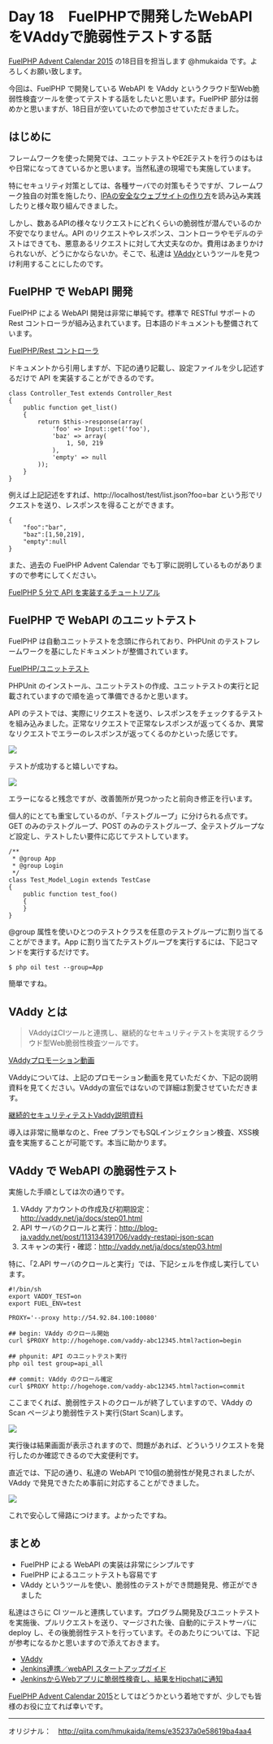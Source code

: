 # Day 18　FuelPHPで開発したWebAPIをVAddyで脆弱性テストする話


[FuelPHP Advent Calendar 2015](http://qiita.com/advent-calendar/2015/fuelphp) の18日目を担当します @hmukaida です。よろしくお願い致します。

今回は、FuelPHP で開発している WebAPI を VAddy というクラウド型Web脆弱性検査ツールを使ってテストする話をしたいと思います。FuelPHP 部分は弱めかと思いますが、18日目が空いていたので参加させていただきました。

## はじめに

フレームワークを使った開発では、ユニットテストやE2Eテストを行うのはもはや日常になってきているかと思います。当然私達の現場でも実施しています。

特にセキュリティ対策としては、各種サーバでの対策もそうですが、フレームワーク独自の対策を施したり、[IPAの安全なウェブサイトの作り方](https://www.ipa.go.jp/security/vuln/websecurity.html)を読み込み実践したりと様々取り組んできました。

しかし、数あるAPIの様々なリクエストにどれくらいの脆弱性が潜んでいるのか不安でなりません。API のリクエストやレスポンス、コントローラやモデルのテストはできても、悪意あるリクエストに対して大丈夫なのか。費用はあまりかけられないが、どうにかならないか。そこで、私達は [VAddy](http://vaddy.net/ja/)というツールを見つけ利用することにしたのです。

## FuelPHP で WebAPI 開発
FuelPHP による WebAPI 開発は非常に単純です。標準で RESTful サポートの Rest コントローラが組み込まれています。日本語のドキュメントも整備されています。

[FuelPHP/Rest コントローラ](http://fuelphp.jp/docs/1.8/general/controllers/rest.html)

ドキュメントから引用しますが、下記の通り記載し、設定ファイルを少し記述するだけで API を実装することができるのです。

``` 
class Controller_Test extends Controller_Rest
{
    public function get_list()
    {
        return $this->response(array(
            'foo' => Input::get('foo'),
            'baz' => array(
                1, 50, 219
            ),
            'empty' => null
        ));
    }
}
``` 
例えば上記記述をすれば、http://localhost/test/list.json?foo=bar という形でリクエストを送り、レスポンスを得ることができます。

``` 
{
    "foo":"bar",
    "baz":[1,50,219],
    "empty":null
}
``` 

また、過去の FuelPHP Advent Calendar でも丁寧に説明しているものがありますので参考にしてください。

[FuelPHP 5 分で API を実装するチュートリアル](http://blog.omoon.org/20131219/925)


## FuelPHP で WebAPI のユニットテスト

FuelPHP は自動ユニットテストを念頭に作られており、PHPUnit のテストフレームワークを基にしたドキュメントが整備されています。

[FuelPHP/ユニットテスト](http://fuelphp.jp/docs/1.8/general/unit_testing.html)

PHPUnit のインストール、ユニットテストの作成、ユニットテストの実行と記載されていますので順を追って準備できるかと思います。

API のテストでは、実際にリクエストを送り、レスポンスをチェックするテストを組み込みました。正常なリクエストで正常なレスポンスが返ってくるか、異常なリクエストでエラーのレスポンスが返ってくるのかといった感じです。

![](images/18/0e2f13ce-2f97-c9d4-091e-a1936bb4241c.png)

テストが成功すると嬉しいですね。

![](images/18/e40665e2-b5f8-fbd0-4557-37e1abbae167.png)

エラーになると残念ですが、改善箇所が見つかったと前向き修正を行います。

個人的にとても重宝しているのが、「テストグループ」に分けられる点です。GET のみのテストグループ、POST のみのテストグループ、全テストグループなど設定し、テストしたい要件に応じてテストしています。

``` 
/**
 * @group App
 * @group Login
 */
class Test_Model_Login extends TestCase
{
    public function test_foo()
    {
    }
}
``` 

@group 属性を使いひとつのテストクラスを任意のテストグループに割り当てることができます。App に割り当てたテストグループを実行するには、下記コマンドを実行するだけです。

``` 
$ php oil test --group=App
``` 

簡単ですね。

## VAddy とは

> VAddyはCIツールと連携し、継続的なセキュリティテストを実現するクラウド型Web脆弱性検査ツールです。

[VAddyプロモーション動画](https://www.youtube.com/watch?v=kKT2NxyctHE)

VAddyについては、上記のプロモーション動画を見ていただくか、下記の説明資料を見てください。VAddyの宣伝ではないので詳細は割愛させていただきます。

[継続的セキュリティテストVaddy説明資料](http://www.slideshare.net/ichikaway/vaddy)

導入は非常に簡単なのと、Free プランでもSQLインジェクション検査、XSS検査を実施することが可能です。本当に助かります。

## VAddy で WebAPI の脆弱性テスト

実施した手順としては次の通りです。

1. VAddy アカウントの作成及び初期設定：<http://vaddy.net/ja/docs/step01.html>
2. API サーバのクロールと実行：<http://blog-ja.vaddy.net/post/113134391706/vaddy-restapi-json-scan>
3. スキャンの実行・確認：<http://vaddy.net/ja/docs/step03.html>

特に、「2.API サーバのクロールと実行」では、下記シェルを作成し実行しています。

``` 
#!/bin/sh
export VADDY_TEST=on
export FUEL_ENV=test

PROXY='--proxy http://54.92.84.100:10080'

## begin: VAddy のクロール開始
curl $PROXY http://hogehoge.com/vaddy-abc12345.html?action=begin

## phpunit: API のユニットテスト実行
php oil test group=api_all

## commit: VAddy のクロール確定
curl $PROXY http://hogehoge.com/vaddy-abc12345.html?action=commit
``` 
ここまでくれば、脆弱性テストのクロールが終了していますので、VAddy の Scan ページより脆弱性テスト実行(Start Scan)します。

![](images/18/4002dd66-eb7e-c959-3673-8fdcdf4aec1f.png)

実行後は結果画面が表示されますので、問題があれば、どういうリクエストを発行したのか確認できるので大変便利です。

直近では、下記の通り、私達の WebAPI で10個の脆弱性が発見されましたが、VAddy で発見できたため事前に対応することができました。

![](images/18/c1b35542-fcf4-a652-617b-08dd1a6a6325.png)

これで安心して帰路につけます。よかったですね。

## まとめ
* FuelPHP による WebAPI の実装は非常にシンプルです
* FuelPHP によるユニットテストも容易です
* VAddy というツールを使い、脆弱性のテストができ問題発見、修正ができました

私達はさらに CI ツールと連携しています。プログラム開発及びユニットテストを実施後、プルリクエストを送り、マージされた後、自動的にテストサーバに deploy し、その後脆弱性テストを行っています。そのあたりについては、下記が参考になるかと思いますので添えておきます。

* [VAddy](http://vaddy.net/ja/)
* [Jenkins連携／webAPI スタートアップガイド](http://vaddy.net/ja/docs/step03-j.html)
* [JenkinsからWebアプリに脆弱性検査し、結果をHipchatに通知](http://blog-ja.vaddy.net/post/102410414941/vaddy-hipchat-notification)

[FuelPHP Advent Calendar 2015](http://qiita.com/advent-calendar/2015/fuelphp)としてはどうかという着地ですが、少しでも皆様のお役に立てれば幸いです。

---
オリジナル：　<http://qiita.com/hmukaida/items/e35237a0e58619ba4aa4>
